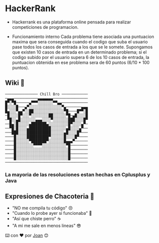 # HackerRank

- Hackerrank es una plataforma online pensada para realizar competiciones de programacion.

- Funcionamiento interno
  Cada problema tiene asociada una puntuacion maxima que sera conseguida cuando el codigo que suba el usuario pase todos los casos de entrada a los que se le somete.
  Supongamos que existen 10 casos de entrada en un determinado problema; si el codigo subido por el usuario supera 6 de los 10 casos de entrada, la puntuacion obtenida en ese problema sera de 60 puntos (6/10 \* 100 puntos).

## Wiki 📖

```
─────────────── Chill Bro ────────────
─▄▄▄───────────▄▄▄▄▄▄▄────────────────
█▀░▀█──────▄▀▀▀░░░░░░░▀▀▄▄────────────
█░░░░█───▄▀░░░░░░░░░░░░░░░▀▄───────▄▄▄
█▄░░░▀▄▄▀░░██░░░░░░░░░░░░░░▀█────█▀▀░█
─█░░░░█▀░░░▀░░░░░░░░██░░░░░░▀█─▄█░░░░█
─▀█░░▄█░░░░░░░▄▄▄░░░░▀░░░░░░░███░░░░█▀
──█▄░█░░░░░▄███████▄░░░░░░░░░█▀░░░░▄▀─
──▀█░█░░░░▄██████████░░░░░░░▄█░░░░▄▀──
───███░░░░███████████░░░░░░▄█░░░░█▀───
────█░░░░░██████████▀░░░░░░█░░░░█▀────
────█░░░░░░▀███████▀░░░░░░░█▄▄▄▀──────
────█░░░░░░░░▀▀▀▀░░░░░░░░░░░▀█────────
────█░░░░░░░░░░░░░░░░░░░░░░░░█────────
────█░░░░░░░░░░░░░░░░░░░░░░░░█────────
────█░░░░░░░░░░░░░░░░░░░░░░░░█────────
──────────────────────────────────────
```

### La mayoria de las resoluciones estan hechas en Cplusplus y Java

## Expresiones de Chacoteria 🎁

- "NO me compila tu código" 😠
- "Cuando lo probe ayer si funcionaba" 🤔
- "Así que chiste perro" ☕
- "A mi me sale en menos lineas" 😎

⌨️ con ❤️ por [Joan](https://github.com/Jochizan) 😊
